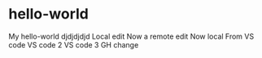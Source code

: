 # hello-world
My hello-world
djdjdjdjd
Local edit
Now a remote edit
Now local
From VS code
VS code 2
VS code 3
GH change
